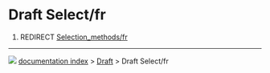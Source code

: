 # Draft Select/fr
1.  REDIRECT [Selection\_methods/fr](Selection_methods/fr.md)



---
![](images/Right_arrow.png) [documentation index](../README.md) > [Draft](Draft_Workbench.md) > Draft Select/fr
